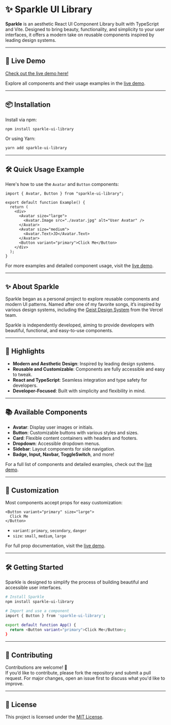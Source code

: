 # ✨ Sparkle UI Library

**Sparkle** is an aesthetic React UI Component Library built with TypeScript and Vite. Designed to bring beauty, functionality, and simplicity to your user interfaces, it offers a modern take on reusable components inspired by leading design systems.

---

## 🚀 Live Demo

[Check out the live demo here!](https://sparkle-ui-library.netlify.app/)

Explore all components and their usage examples in the [live demo](https://sparkle-ui-library.netlify.app/).

---

## 📦 Installation

Install via npm:

```bash
npm install sparkle-ui-library
```

Or using Yarn:

```bash
yarn add sparkle-ui-library
```

---

## 🛠 Quick Usage Example

Here's how to use the `Avatar` and `Button` components:

```tsx
import { Avatar, Button } from "sparkle-ui-library";

export default function Example() {
  return (
    <div>
      <Avatar size="large">
        <Avatar.Image src="./avatar.jpg" alt="User Avatar" />
      </Avatar>
      <Avatar size="medium">
        <Avatar.Text>JD</Avatar.Text>
      </Avatar>
      <Button variant="primary">Click Me</Button>
    </div>
  );
}
```

For more examples and detailed component usage, visit the [live demo](https://sparkle-ui-library.netlify.app/).

---

## ✨ About Sparkle

Sparkle began as a personal project to explore reusable components and modern UI patterns. Named after one of my favorite songs, it’s inspired by various design systems, including the [Geist Design System](https://vercel.com/design/geist) from the Vercel team.

Sparkle is independently developed, aiming to provide developers with beautiful, functional, and easy-to-use components.

---

## 🌟 Highlights

- **Modern and Aesthetic Design**: Inspired by leading design systems.
- **Reusable and Customizable**: Components are fully accessible and easy to tweak.
- **React and TypeScript**: Seamless integration and type safety for developers.
- **Developer-Focused**: Built with simplicity and flexibility in mind.

---

## 📚 Available Components

- **Avatar**: Display user images or initials.
- **Button**: Customizable buttons with various styles and sizes.
- **Card**: Flexible content containers with headers and footers.
- **Dropdown**: Accessible dropdown menus.
- **Sidebar**: Layout components for side navigation.
- **Badge, Input, Navbar, ToggleSwitch**, and more!

For a full list of components and detailed examples, check out the [live demo](https://sparkle-ui-library.netlify.app/).

---

## 🎨 Customization

Most components accept props for easy customization:

```tsx
<Button variant="primary" size="large">
  Click Me
</Button>
```

- `variant`: `primary`, `secondary`, `danger`
- `size`: `small`, `medium`, `large`

For full prop documentation, visit the [live demo](https://sparkle-ui-library.netlify.app/).

---

## 🛠 Getting Started

Sparkle is designed to simplify the process of building beautiful and accessible user interfaces.

```bash
# Install Sparkle
npm install sparkle-ui-library

# Import and use a component
import { Button } from 'sparkle-ui-library';

export default function App() {
  return <Button variant="primary">Click Me</Button>;
}
```

---

## 🤝 Contributing

Contributions are welcome! 🎉  
If you’d like to contribute, please fork the repository and submit a pull request. For major changes, open an issue first to discuss what you'd like to improve.

---

## 📄 License

This project is licensed under the [MIT License](LICENSE).
